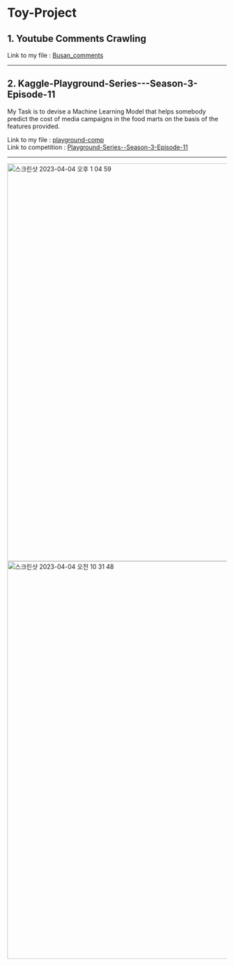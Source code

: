 # Toy-Project

## 1. Youtube Comments Crawling 
Link to my file : <a href='https://github.com/imymemineyay/Toy-Project/blob/main/Busan_comments.ipynb'> Busan_comments </a>
<hr>


## 2. Kaggle-Playground-Series---Season-3-Episode-11
My Task is to devise a Machine Learning Model that helps somebody predict the cost of media campaigns in the food marts on the basis of the features provided.

Link to my file : <a href='https://github.com/imymemineyay/Toy-Project/blob/main/playground-comp.ipynb'> playground-comp </a> <br>
Link to competition : <a href='https://www.kaggle.com/competitions/playground-series-s3e11/data'> Playground-Series--Season-3-Episode-11 </a> <hr>

<img width="913" alt="스크린샷 2023-04-04 오후 1 04 59" src="https://user-images.githubusercontent.com/117002193/229729922-f715016b-be51-484a-9264-bb877fb0b4b9.png"> <img width="913" alt="스크린샷 2023-04-04 오전 10 31 48" src="https://user-images.githubusercontent.com/117002193/229729940-f9cd40d9-22f9-48fd-84df-0488e689cff3.png">
